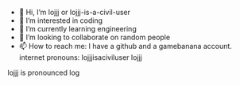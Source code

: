 - 👋 Hi, I’m lojjj or lojjj-is-a-civil-user
- 👀 I’m interested in coding
- 🌱 I’m currently learning engineering
- 💞️ I’m looking to collaborate on random people
- 📫 How to reach me: I have a github and a gamebanana account.
internet pronouns:
lojjjisaciviluser
lojjj

lojjj is pronounced log
